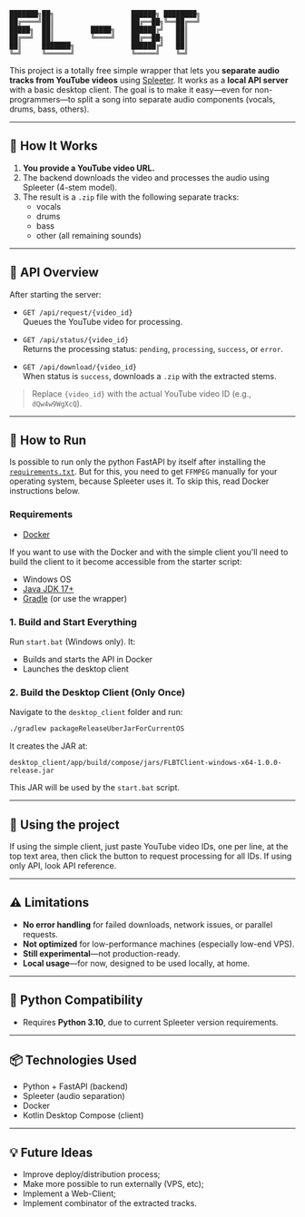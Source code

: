 ```
███████╗██╗                   ██████╗ ████████╗
██╔════╝██║                   ██╔══██╗╚══██╔══╝
█████╗  ██║         █████╗    ██████╔╝   ██║   
██╔══╝  ██║         ╚════╝    ██╔══██╗   ██║   
██║     ███████╗              ██████╔╝   ██║   
╚═╝     ╚══════╝              ╚═════╝    ╚═╝   
```

This project is a totally free simple wrapper that lets you **separate audio tracks from YouTube videos** using [Spleeter](https://github.com/deezer/spleeter). It works as a **local API server** with a basic desktop client. The goal is to make it easy—even for non-programmers—to split a song into separate audio components (vocals, drums, bass, others).

---

## 🔧 How It Works

1. **You provide a YouTube video URL.**
2. The backend downloads the video and processes the audio using Spleeter (4-stem model).
3. The result is a `.zip` file with the following separate tracks:
   - vocals
   - drums
   - bass
   - other (all remaining sounds)

---

## 🧩 API Overview

After starting the server:

- `GET /api/request/{video_id}`  
  Queues the YouTube video for processing.

- `GET /api/status/{video_id}`  
  Returns the processing status: `pending`, `processing`, `success`, or `error`.

- `GET /api/download/{video_id}`  
  When status is `success`, downloads a `.zip` with the extracted stems.

> Replace `{video_id}` with the actual YouTube video ID (e.g., `dQw4w9WgXcQ`).

---

## 🚀 How to Run

Is possible to run only the python FastAPI by itself after installing the [`requirements.txt`](server/requirements.txt). But for this, you need to get `FFMPEG` manually for your operating system, because Spleeter uses it. To skip this, read Docker instructions below. 

### Requirements
- [Docker](https://www.docker.com/)

If you want to use with the Docker and with the simple client you'll need to build the client to it become accessible from the starter script:
- Windows OS
- [Java JDK 17+](https://adoptium.net/)
- [Gradle](https://gradle.org/) (or use the wrapper)

### 1. Build and Start Everything
Run `start.bat` (Windows only). It:
- Builds and starts the API in Docker
- Launches the desktop client

### 2. Build the Desktop Client (Only Once)

Navigate to the `desktop_client` folder and run:  
```bash
./gradlew packageReleaseUberJarForCurrentOS
```

It creates the JAR at:  
```text
desktop_client/app/build/compose/jars/FLBTClient-windows-x64-1.0.0-release.jar
```

This JAR will be used by the `start.bat` script.

---

## 📠 Using the project

If using the simple client, just paste YouTube video IDs, one per line, at the top text area, then click the button to request processing for all IDs. If using only API, look API reference.

---

## ⚠️ Limitations

- **No error handling** for failed downloads, network issues, or parallel requests.
- **Not optimized** for low-performance machines (especially low-end VPS).
- **Still experimental**—not production-ready.
- **Local usage**—for now, designed to be used locally, at home.

---

## 🐍 Python Compatibility

- Requires **Python 3.10**, due to current Spleeter version requirements.

---

## 📦 Technologies Used

- Python + FastAPI (backend)
- Spleeter (audio separation)
- Docker
- Kotlin Desktop Compose (client)

---

## 💡 Future Ideas

- Improve deploy/distribution process;
- Make more possible to run externally (VPS, etc);
- Implement a Web-Client;
- Implement combinator of the extracted tracks.